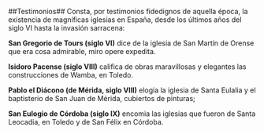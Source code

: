 ##Testimonios##
Consta, por testimonios fidedignos de aquella época, la existencia de magníficas
iglesias en España, desde los últimos años del siglo VI hasta la invasión sarracena:

**San Gregorio de Tours (siglo VI)** dice de la iglesia de San Martín de Orense que era
cosa admirable, miro opere expedita.

**Isidoro Pacense (siglo VIII)** califica de obras maravillosas y elegantes las
construcciones de Wamba, en Toledo.

**Pablo el Diácono (de Mérida, siglo VIII)** elogia la iglesia de Santa Eulalia y el
baptisterio de San Juan de Mérida, cubiertos de pinturas;

**San Eulogio de Córdoba (siglo IX)** encomia las iglesias que fueron de Santa
Leocadia, en Toledo y de San Félix en Córdoba.
